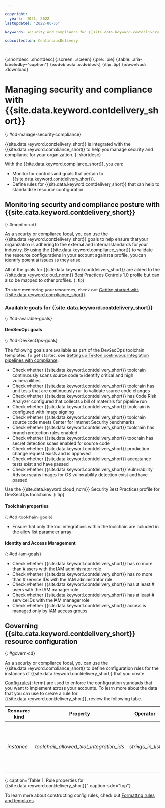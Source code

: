 ```yaml
---

copyright:
  years:  2021, 2022
lastupdated: "2022-06-16"

keywords: security and compliance for {{site.data.keyword.contdelivery_short}}, security for {{site.data.keyword.contdelivery_short}}, compliance for {{site.data.keyword.contdelivery_short}}

subcollection: ContinuousDelivery

---
```


{:shortdesc: .shortdesc}
{:screen: .screen}
{:pre: .pre}
{:table: .aria-labeledby="caption"}
{:codeblock: .codeblock}
{:tip: .tip}
{:download: .download}


# Managing security and compliance with {{site.data.keyword.contdelivery_short}}
{: #cd-manage-security-compliance}

{{site.data.keyword.contdelivery_short}} is integrated with the {{site.data.keyword.compliance_short}} to help you manage security and compliance for your organization. 
{: shortdesc}

With the {{site.data.keyword.compliance_short}}, you can:
- Monitor for controls and goals that pertain to {{site.data.keyword.contdelivery_short}}.
- Define rules for {{site.data.keyword.contdelivery_short}} that can help to standardize resource configuration.

## Monitoring security and compliance posture with {{site.data.keyword.contdelivery_short}}
{: #monitor-cd}

As a security or compliance focal, you can use the {{site.data.keyword.contdelivery_short}} goals to help ensure that your organization is adhering to the external and internal standards for your industry. By using the {{site.data.keyword.compliance_short}} to validate the resource configurations in your account against a profile, you can identify potential issues as they arise.

All of the goals for {{site.data.keyword.contdelivery_short}} are added to the {{site.data.keyword.cloud_notm}} Best Practices Controls 1.0 profile but can also be mapped to other profiles.
{: tip}

To start monitoring your resources, check out [Getting started with {{site.data.keyword.compliance_short}}](/docs/security-compliance?topic=security-compliance-getting-started).

### Available goals for {{site.data.keyword.contdelivery_short}}
{: #cd-available-goals}

#### DevSecOps goals
{: #cd-DevSecOps-goals}

The following goals are available as part of the DevSecOps toolchain templates. To get started, see [Setting up Tekton continuous integration pipelines with compliance](/docs/ContinuousDelivery?topic=ContinuousDelivery-cd-devsecops-tekton-ci-compliance).

- Check whether {{site.data.keyword.contdelivery_short}} toolchain continuously scans source code to identify critical and high vulnerabilities
- Check whether {{site.data.keyword.contdelivery_short}} toolchain has unit tests that are continuously run to validate source code changes
- Check whether {{site.data.keyword.contdelivery_short}} has Code Risk Analyzer configured that collects a bill of materials for pipeline run
- Check whether {{site.data.keyword.contdelivery_short}} toolchain is configured with image signing
- Check whether {{site.data.keyword.contdelivery_short}} toolchain source code meets Center for Internet Security benchmarks
- Check whether {{site.data.keyword.contdelivery_short}} toolchain has branch protection rules enabled	
- Check whether {{site.data.keyword.contdelivery_short}} toochain has secret detection scans enabled for source code	
- Check whether {{site.data.keyword.contdelivery_short}} production change request exists and is approved	
- Check whether {{site.data.keyword.contdelivery_short}} acceptance tests exist and have passed
- Check whether {{site.data.keyword.contdelivery_short}} Vulnerability Advisor scans images for OS vulnerability detection exist and have passed

Use the {{site.data.keyword.cloud_notm}} Security Best Practices profile for DevSecOps toolchains.
{: tip}

#### Toolchain properties
{: #cd-toolchain-goals}

- Ensure that only the tool integrations within the toolchain are included in the allow list parameter array

#### Identity and Access Management
{: #cd-iam-goals}

- Check whether {{site.data.keyword.contdelivery_short}} has no more than # users with the IAM administrator role
- Check whether {{site.data.keyword.contdelivery_short}} has no more than # service IDs with the IAM administrator role
- Check whether {{site.data.keyword.contdelivery_short}} has at least # users with the IAM manager role
- Check whether {{site.data.keyword.contdelivery_short}} has at least # service IDs with the IAM manager role
- Check whether {{site.data.keyword.contdelivery_short}} access is managed only by IAM access groups

## Governing {{site.data.keyword.contdelivery_short}} resource configuration
{: #govern-cd}

As a security or compliance focal, you can use the {{site.data.keyword.compliance_short}} to define configuration rules for the instances of {{site.data.keyword.contdelivery_short}} that you create.

[Config rules](#x3084914){: term} are used to enforce the configuration standards that you want to implement across your accounts. To learn more about the data that you can use to create a rule for {{site.data.keyword.contdelivery_short}}, review the following table.

| Resource kind | Property | Operator | Value | Description |
|---------------|----------|---------------|-------|-------------|
| *instance* | *toolchain_allowed_tool_integration_ids* | *strings_in_list* | [Services that can be added to the list](https://github.com/open-toolchain/sdk/wiki/services.md){: external} | An array list of Strings that indicates the tools that can be bound to a toolchain. |
{: caption="Table 1. Rule properties for {{site.data.keyword.contdelivery_short}}" caption-side="top"}

To learn more about constructing config rules, check out [Formatting rules and templates](/docs/security-compliance?topic=security-compliance-formatting-rules-templates).
